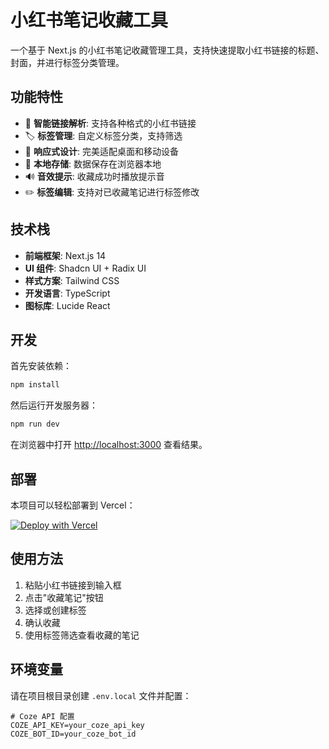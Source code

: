 # 小红书笔记收藏工具

一个基于 Next.js 的小红书笔记收藏管理工具，支持快速提取小红书链接的标题、封面，并进行标签分类管理。

## 功能特性

- 🔗 **智能链接解析**: 支持各种格式的小红书链接
- 🏷️ **标签管理**: 自定义标签分类，支持筛选
- 📱 **响应式设计**: 完美适配桌面和移动设备
- 💾 **本地存储**: 数据保存在浏览器本地
- 🔊 **音效提示**: 收藏成功时播放提示音
- ✏️ **标签编辑**: 支持对已收藏笔记进行标签修改

## 技术栈

- **前端框架**: Next.js 14
- **UI 组件**: Shadcn UI + Radix UI
- **样式方案**: Tailwind CSS
- **开发语言**: TypeScript
- **图标库**: Lucide React

## 开发

首先安装依赖：

```bash
npm install
```

然后运行开发服务器：

```bash
npm run dev
```

在浏览器中打开 [http://localhost:3000](http://localhost:3000) 查看结果。

## 部署

本项目可以轻松部署到 Vercel：

[![Deploy with Vercel](https://vercel.com/button)](https://vercel.com/new/clone?repository-url=https://github.com/yourusername/xhs-extractor)

## 使用方法

1. 粘贴小红书链接到输入框
2. 点击"收藏笔记"按钮
3. 选择或创建标签
4. 确认收藏
5. 使用标签筛选查看收藏的笔记

## 环境变量

请在项目根目录创建 `.env.local` 文件并配置：

```
# Coze API 配置
COZE_API_KEY=your_coze_api_key
COZE_BOT_ID=your_coze_bot_id
``` 